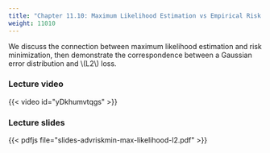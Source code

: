 ```yaml
---
title: "Chapter 11.10: Maximum Likelihood Estimation vs Empirical Risk Minimization I"
weight: 11010
---
```

We discuss the connection between maximum likelihood estimation and risk minimization, then demonstrate the correspondence between a Gaussian error distribution and \\(L2\\) loss. 

<!--more-->

### Lecture video

{{< video id="yDkhumvtqgs" >}}

### Lecture slides

{{< pdfjs file="slides-advriskmin-max-likelihood-l2.pdf" >}}
